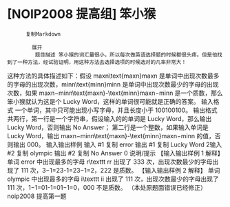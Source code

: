 # [NOIP2008 提高组] 笨小猴


          复制Markdown
         
            展开
             题目描述 笨小猴的词汇量很小，所以每次做英语选择题的时候都很头疼。但是他找到了一种方法，经试验证明，用这种方法去选择选项的时候选对的几率非常大！
这种方法的具体描述如下：假设 maxn\text{maxn}maxn 是单词中出现次数最多的字母的出现次数，minn\text{minn}minn 是单词中出现次数最少的字母的出现次数，如果 maxn−minn\text{maxn}-\text{minn}maxn−minn 是一个质数，那么笨小猴就认为这是个 Lucky Word，这样的单词很可能就是正确的答案。
 输入格式 一个单词，其中只可能出现小写字母，并且长度小于 100100100。
 输出格式 共两行，第一行是一个字符串，假设输入的的单词是 Lucky Word，那么输出 Lucky Word，否则输出 No Answer；
第二行是一个整数，如果输入单词是 Lucky Word，输出 maxn−minn\text{maxn}-\text{minn}maxn−minn 的值，否则输出 000。
  输入输出样例 输入 #1 
    复制
   error 输出 #1 
    复制
   Lucky Word
2输入 #2 
    复制
   olympic 输出 #2 
    复制
   No Answer
0 说明/提示 【输入输出样例 1 解释】
单词 error 中出现最多的字母 r\texttt rr 出现了 333 次，出现次数最少的字母出现了 111 次，3−1=23-1=23−1=2，222 是质数。
【输入输出样例 2 解释】
单词 olympic 中出现最多的字母 i\texttt ii 出现了 111 次，出现次数最少的字母出现了 111 次，1−1=01-1=01−1=0，000 不是质数。
（本处原题面错误已经修正）
noip2008 提高第一题
 